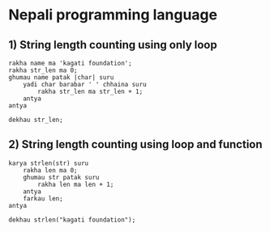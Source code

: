# Nepali programming language

## 1) String length counting using only loop
```code
rakha name ma 'kagati foundation';
rakha str_len ma 0;
ghumau name patak |char| suru
    yadi char barabar ' ' chhaina suru 
        rakha str_len ma str_len + 1;
    antya
antya

dekhau str_len;
```

## 2) String length counting using loop and function
```code
karya strlen(str) suru
    rakha len ma 0;
    ghumau str patak suru
        rakha len ma len + 1;
    antya
    farkau len;
antya

dekhau strlen("kagati foundation");
```